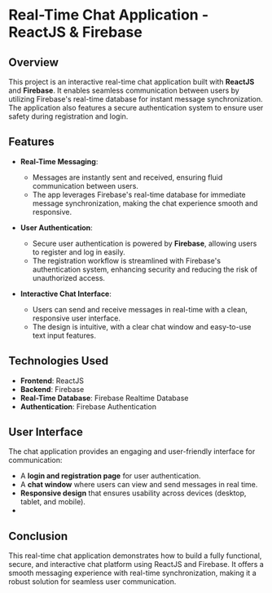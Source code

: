 # Real-Time Chat Application - ReactJS & Firebase

## Overview

This project is an interactive real-time chat application built with **ReactJS** and **Firebase**. It enables seamless communication between users by utilizing Firebase's real-time database for instant message synchronization. The application also features a secure authentication system to ensure user safety during registration and login.

## Features

- **Real-Time Messaging**:
  - Messages are instantly sent and received, ensuring fluid communication between users.
  - The app leverages Firebase's real-time database for immediate message synchronization, making the chat experience smooth and responsive.

- **User Authentication**:
  - Secure user authentication is powered by **Firebase**, allowing users to register and log in easily.
  - The registration workflow is streamlined with Firebase's authentication system, enhancing security and reducing the risk of unauthorized access.

- **Interactive Chat Interface**:
  - Users can send and receive messages in real-time with a clean, responsive user interface.
  - The design is intuitive, with a clear chat window and easy-to-use text input features.

## Technologies Used

- **Frontend**: ReactJS
- **Backend**: Firebase
- **Real-Time Database**: Firebase Realtime Database
- **Authentication**: Firebase Authentication

## User Interface

The chat application provides an engaging and user-friendly interface for communication:

- A **login and registration page** for user authentication.
- A **chat window** where users can view and send messages in real time.
- **Responsive design** that ensures usability across devices (desktop, tablet, and mobile).
- 
## Conclusion

This real-time chat application demonstrates how to build a fully functional, secure, and interactive chat platform using ReactJS and Firebase. It offers a smooth messaging experience with real-time synchronization, making it a robust solution for seamless user communication.

